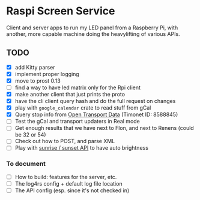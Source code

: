 # Raspi Screen Service

Client and server apps to run my LED panel from a Raspberry Pi, with another, more capable machine doing the heavylifting of various APIs.

## TODO

- [x] add Kitty parser
- [x] implement proper logging
- [x] move to prost 0.13
- [ ] find a way to have led matrix only for the Rpi client
- [x] make another client that just prints the proto
- [x] have the cli client query hash and do the full request on changes
- [x] play with `google_calendar` crate to read stuff from gCal
- [x] Query stop info from [Open Transport Data](https://opentransportdata.swiss/en/cookbook/open-journey-planner-ojp/) (Timonet ID: 8588845)
- [ ] Test the gCal and transport updaters in Real mode
- [ ] Get enough results that we have next to Flon, and next to Renens (could be 32 or 54)
- [ ] Check out how to POST, and parse XML
- [ ] Play with [sunrise / sunset API](https://sunrise-sunset.org/api) to have auto brightness

### To document

- [ ] How to build: features for the server, etc.
- [ ] The log4rs config + default log file location
- [ ] The API config (esp. since it's not checked in)